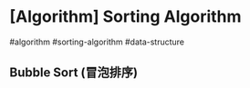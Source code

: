 # [Algorithm] Sorting Algorithm

#algorithm #sorting-algorithm #data-structure

## Bubble Sort (冒泡排序)
